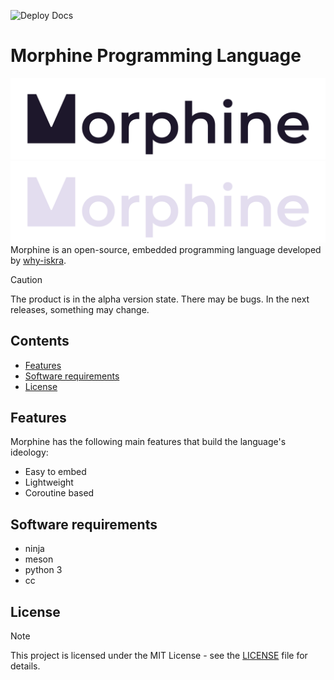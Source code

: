 ![Deploy Docs](https://github.com/rosestudio-dev/morphine-lang/actions/workflows/deploy-docs.yml/badge.svg)

# Morphine Programming Language
![logo](extra/images/morphine-logo-light.png#gh-light-mode-only)
![logo](extra/images/morphine-logo-dark.png#gh-dark-mode-only)
Morphine is an open-source, embedded programming language developed by [why-iskra](https://github.com/why-iskra).

> [!CAUTION]
> The product is in the alpha version state. There may be bugs. In the next releases, something may change.

## Contents
- [Features](#features)
- [Software requirements](#software-requirements)
- [License](#license)

## Features
Morphine has the following main features that build the language's ideology:
- Easy to embed
- Lightweight
- Coroutine based

## Software requirements
- ninja
- meson
- python 3
- cc

## License
> [!NOTE]
> This project is licensed under the MIT License - see the [LICENSE](LICENSE) file for details.